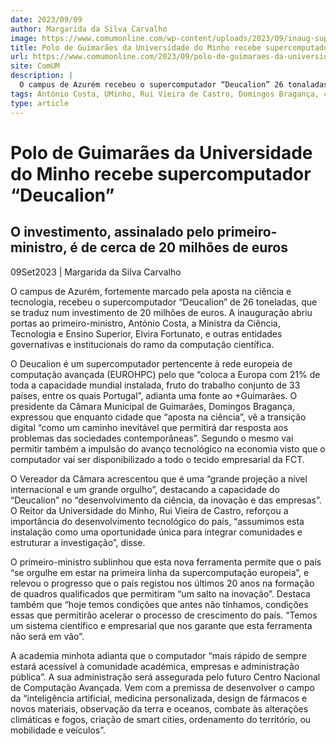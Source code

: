 ```yaml
---
date: 2023/09/09
author: Margarida da Silva Carvalho
image: https://www.comumonline.com/wp-content/uploads/2023/09/inaug-super-computador-deucalion23_0506-2.jpg
title: Polo de Guimarães da Universidade do Minho recebe supercomputador “Deucalion”
url: https://www.comumonline.com/2023/09/polo-de-guimaraes-da-universidade-do-minho-recebe-supercomputador-deucalion/
site: ComUM
description: |
  O campus de Azurém recebeu o supercomputador “Deucalion” 26 tonaladas, que se traduz num investimento de 20 milhões de euros.
tags: António Costa, UMinho, Rui Vieira de Castro, Domingos Bragança, campus de Azurém, Ciência e Tecnologia, Elvira Fortunato
type: article
---
```



# Polo de Guimarães da Universidade do Minho recebe supercomputador “Deucalion”

## O investimento, assinalado pelo primeiro-ministro, é de cerca de 20 milhões de euros

09Set2023 | Margarida da Silva Carvalho

O campus de Azurém, fortemente marcado pela aposta na ciência e tecnologia, recebeu o supercomputador “Deucalion” de 26 toneladas, que se traduz num investimento de 20 milhões de euros. A inauguração abriu portas ao primeiro-ministro, António Costa, a Ministra da Ciência, Tecnologia e Ensino Superior, Elvira Fortunato, e outras entidades governativas e institucionais do ramo da computação científica.

O Deucalion é um supercomputador pertencente à rede europeia de computação avançada (EUROHPC) pelo que “coloca a Europa com 21% de toda a capacidade mundial instalada, fruto do trabalho conjunto de 33 países, entre os quais Portugal”, adianta uma fonte ao +Guimarães. O presidente da Câmara Municipal de Guimarães, Domingos Bragança, expressou que enquanto cidade que “aposta na ciência”, vê a transição digital “como um caminho inevitável que permitirá dar resposta aos problemas das sociedades contemporâneas”. Segundo o mesmo vai permitir também a impulsão do avanço tecnológico na economia visto que o computador vai ser disponibilizado a todo o tecido empresarial da FCT.

O Vereador da Câmara acrescentou que é uma “grande projeção a nível internacional e um grande orgulho”, destacando a capacidade do “Deucalion” no “desenvolvimento da ciência, da inovação e das empresas”. O Reitor da Universidade do Minho, Rui Vieira de Castro, reforçou a importância do desenvolvimento tecnológico do país, “assumimos esta instalação como uma oportunidade única para integrar comunidades e estruturar a investigação”, disse.

O primeiro-ministro sublinhou que esta nova ferramenta permite que o país “se orgulhe em estar na primeira linha da supercomputação europeia”, e relevou o progresso que o país registou nos últimos 20 anos na formação de quadros qualificados que permitiram “um salto na inovação”. Destaca também que “hoje temos condições que antes não tínhamos, condições essas que permitirão acelerar o processo de crescimento do país. “Temos um sistema científico e empresarial que nos garante que esta ferramenta não será em vão”.

A academia minhota adianta que o computador “mais rápido de sempre estará acessível à comunidade académica, empresas e administração pública”. A sua administração será assegurada pelo futuro Centro Nacional de Computação Avançada. Vem com a premissa de desenvolver o campo da “inteligência artificial, medicina personalizada, design de fármacos e novos materiais, observação da terra e oceanos, combate às alterações climáticas e fogos, criação de smart cities, ordenamento do território, ou mobilidade e veículos”.
